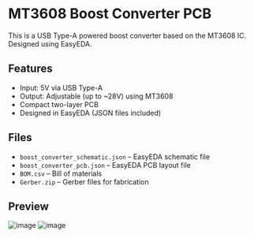# MT3608 Boost Converter PCB

This is a USB Type-A powered boost converter based on the MT3608 IC. Designed using EasyEDA.

## Features
- Input: 5V via USB Type-A
- Output: Adjustable (up to ~28V) using MT3608
- Compact two-layer PCB
- Designed in EasyEDA (JSON files included)

## Files
- `boost_converter_schematic.json` – EasyEDA schematic file
- `boost_converter_pcb.json` – EasyEDA PCB layout file
- `BOM.csv` – Bill of materials
- `Gerber.zip` – Gerber files for fabrication

## Preview
![image](https://github.com/user-attachments/assets/107bc58b-7ce4-43cd-bcfa-e49fefa7b359)
![image](https://github.com/user-attachments/assets/1176c56e-0e36-4c78-84dd-cec918805fb0)

